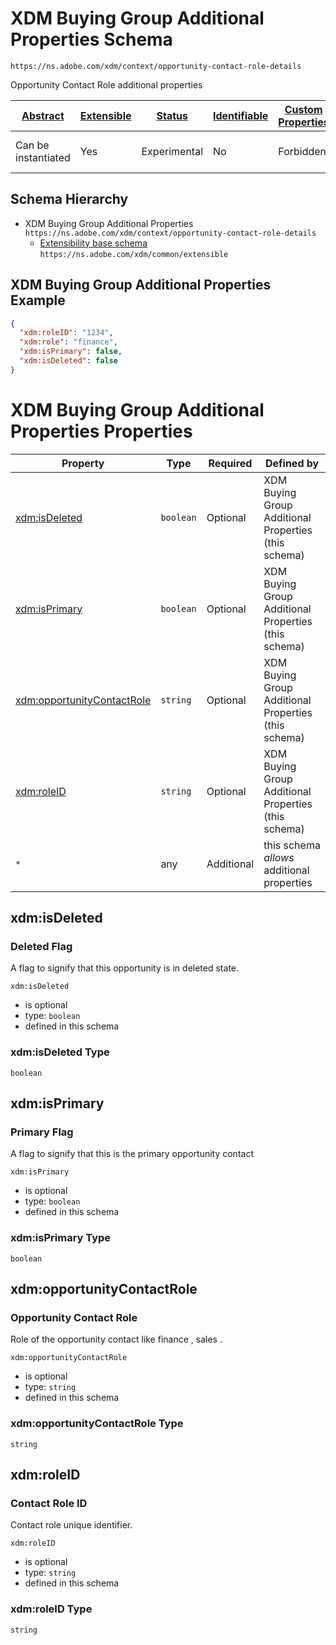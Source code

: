 
# XDM Buying Group Additional Properties Schema

```
https://ns.adobe.com/xdm/context/opportunity-contact-role-details
```

Opportunity Contact Role additional properties

| [Abstract](../../abstract.md) | [Extensible](../../extensions.md) | [Status](../../status.md) | [Identifiable](../../id.md) | [Custom Properties](../../extensions.md) | [Additional Properties](../../extensions.md) | Defined In |
|-------------------------------|-----------------------------------|---------------------------|-----------------------------|------------------------------------------|----------------------------------------------|------------|
| Can be instantiated | Yes | Experimental | No | Forbidden | Permitted | [context/opportunity-contact-role-details.schema.json](context/opportunity-contact-role-details.schema.json) |
## Schema Hierarchy

* XDM Buying Group Additional Properties `https://ns.adobe.com/xdm/context/opportunity-contact-role-details`
  * [Extensibility base schema](../common/extensible.schema.md) `https://ns.adobe.com/xdm/common/extensible`


## XDM Buying Group Additional Properties Example
```json
{
  "xdm:roleID": "1234",
  "xdm:role": "finance",
  "xdm:isPrimary": false,
  "xdm:isDeleted": false
}
```

# XDM Buying Group Additional Properties Properties

| Property | Type | Required | Defined by |
|----------|------|----------|------------|
| [xdm:isDeleted](#xdmisdeleted) | `boolean` | Optional | XDM Buying Group Additional Properties (this schema) |
| [xdm:isPrimary](#xdmisprimary) | `boolean` | Optional | XDM Buying Group Additional Properties (this schema) |
| [xdm:opportunityContactRole](#xdmopportunitycontactrole) | `string` | Optional | XDM Buying Group Additional Properties (this schema) |
| [xdm:roleID](#xdmroleid) | `string` | Optional | XDM Buying Group Additional Properties (this schema) |
| `*` | any | Additional | this schema *allows* additional properties |

## xdm:isDeleted
### Deleted Flag

A flag to signify that this opportunity is in deleted state.

`xdm:isDeleted`
* is optional
* type: `boolean`
* defined in this schema

### xdm:isDeleted Type


`boolean`





## xdm:isPrimary
### Primary Flag

A flag to signify that this is the primary opportunity contact

`xdm:isPrimary`
* is optional
* type: `boolean`
* defined in this schema

### xdm:isPrimary Type


`boolean`





## xdm:opportunityContactRole
### Opportunity Contact Role

Role of the opportunity contact like finance , sales .

`xdm:opportunityContactRole`
* is optional
* type: `string`
* defined in this schema

### xdm:opportunityContactRole Type


`string`






## xdm:roleID
### Contact Role ID

Contact role unique identifier.

`xdm:roleID`
* is optional
* type: `string`
* defined in this schema

### xdm:roleID Type


`string`





